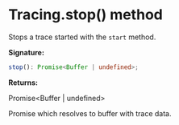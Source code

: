 # Tracing.stop() method

Stops a trace started with the `start` method.

**Signature:**

```typescript
stop(): Promise<Buffer | undefined>;
```

**Returns:**

Promise&lt;Buffer \| undefined&gt;

Promise which resolves to buffer with trace data.

